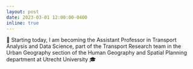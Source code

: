```yaml
---
layout: post
date: 2023-03-01 12:00:00-0400
inline: true
---
```


:busstop: Starting today, I am becoming the Assistant Professor in Transport Analysis and Data Science, part of the Transport Research team in the Urban Geography section of the Human Geography and Spatial Planning department at Utrecht University :mortar_board:
